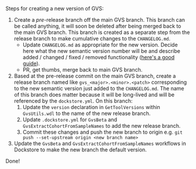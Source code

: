 Steps for creating a new version of GVS:

1. Create a *pre*-release branch off the main GVS branch. This branch can be called anything, it will soon be deleted after being merged back to the main GVS branch. This branch is created as a separate step from the release branch to make cumulative changes to the `CHANGELOG.md`.
   - Update `CHANGELOG.md` as appropriate for the new version. Decide here what the new semantic version number will be and describe added / changed / fixed / removed functionality ([here's a good guide](https://common-changelog.org/)).
   - PR, get thumbs, merge back to main GVS branch.
1. Based at the pre-release commit on the main GVS branch, create a release branch named like `gvs_<major>.<minor>.<patch>` corresponding to the new semantic version just added to the `CHANGELOG.md`. The name of this branch does matter because it will be long-lived and will be referenced by the `dockstore.yml`. On this branch:
   1. Update the `version` declaration in `GetToolVersions` within `GvsUtils.wdl` to the name of the new release branch.
   1. Update `.dockstore.yml` for `GvsBeta` and `GvsExtractCohortFromSampleNames` to add the new release branch.
   1. Commit these changes and push the new branch to origin e.g. `git push --set-upstream origin <new branch name>`
1. Update the `GvsBeta` and `GvsExtractCohortFromSampleNames` workflows in Dockstore to make the new branch the default version.

Done!
